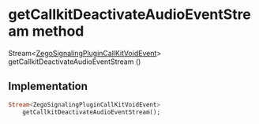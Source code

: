 


# getCallkitDeactivateAudioEventStream method








Stream&lt;[ZegoSignalingPluginCallKitVoidEvent](../../zego_uikit_prebuilt_live_audio_room/ZegoSignalingPluginCallKitVoidEvent-class.md)> getCallkitDeactivateAudioEventStream
()








## Implementation

```dart
Stream<ZegoSignalingPluginCallKitVoidEvent>
    getCallkitDeactivateAudioEventStream();
```







